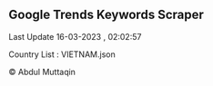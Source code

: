

## Google Trends Keywords Scraper 
 
Last Update 16-03-2023 , 02:02:57

Country List :
VIETNAM.json



© Abdul Muttaqin 
